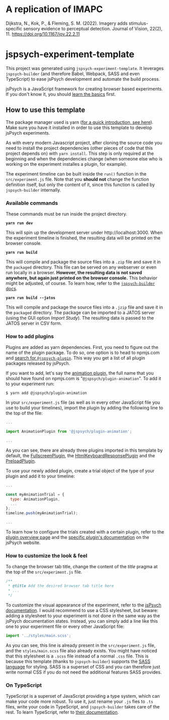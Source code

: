 # A replication of IMAPC

Dijkstra, N., Kok, P., & Fleming, S. M. (2022). Imagery adds stimulus-specific
sensory evidence to perceptual detection. Journal of Vision, 22(2), 11.
https://doi.org/10.1167/jov.22.2.11

# jspsych-experiment-template

This project was generated using `jspsych-experiment-template`. It leverages
`jspsych-builder` (and therefore Babel, Webpack, SASS and even TypeScript) to
ease jsPsych development and automate the build process.

jsPsych is a JavaScript framework for creating browser based experiments. If you
don't know it, you should [learn the basics][3] first.

## How to use this template

The package manager used is yarn ([for a quick introduction, see here][1]). Make
sure you have it installed in order to use this template to develop jsPsych
experiments.

As with every modern Javascript project, after cloning the source code you need
to install the project dependencies (other pieces of code that this project
depends on) with `yarn install`. This step is only required at the beginning and
when the dependencies change (when someone else who is working on the experiment
installes a plugin, for example).

The experiment timeline can be built inside the `run()` function in the
`src/experiment.js` file. Note that you **should not** change the function
definition itself, but only the content of it, since this function is called
by `jspsych-builder` internally.

### Available commands

These commands must be run inside the project directory.

**`yarn run dev`**

This will spin up the development server under http://localhost:3000. When the
experiment timeline is finished, the resulting data will be printed on the
browser console.

**`yarn run build`**

This will compile and package the source files into a `.zip` file and save it
in the `packaged` directory. This file can be served on any webserver or even
run locally in a browser. **However, the resulting data is not saved anywhere,
but again just printed on the browser console.** This behavior might be
adjusted, of course. To learn how, refer to the [`jspsych-builder` docs][2].

**`yarn run build --jatos`**

This will compile and package the source files into a `.jzip` file and save it
in the `packaged` directory. The package can be imported to a JATOS server
(using the GUI option _Import Study_). The resulting data is passed to the
JATOS server in CSV form.

### How to add plugins

Plugins are added as yarn dependencies. First, you need to figure out the name
of the plugin package. To do so, one option is to head to npmjs.com and [search
for `@jspsych-plugin`][4]. This way you get a list of all plugin packages
released by jsPsych.

If you want to add, let's say the [animation plugin][5], the full name that you
should have found on npmjs.com is "`@jspsych/plugin-animation`". To add it to
your experiment run:

```shell
$ yarn add @jspsych/plugin-animation
```

In your `src/experiment.js` file (as well as in every other JavaScript file you
use to build your timelines), import the plugin by adding the following line
to the top of the file:

```javascript
...

import AnimationPlugin from '@jspsych/plugin-animation';

...
```

As you can see, there are already three plugins imported in this template by
default, the [FullscreenPlugin][6], the [HtmlKeyboardResponsePlugin][7] and the
[PreloadPlugin][8].

To use your newly added plugin, create a trial object of the type of your plugin
and add it to your timeline:

```javascript
...

const myAnimationTrial = {
  type: AnimationPlugin,
  ...
};
timeline.push(myAnimationTrial);

...
```

To learn how to configure the trials created with a certain plugin, refer to the
[plugin overview page][10] and the [specific plugin's documentation][9] on the
jsPsych website.

### How to customize the look & feel

To change the browser tab title, change the content of the _title_ pragma at the
top of the `src/experiment.js` file.

```javascript
/**
 * @title Add the desired browser tab title here
 * ...
 */
```

To customize the visual appearance of the experiment, refer to the [jsPsych
documentation][11]. I would recommend to use a CSS stylesheet, but beware:
adding a stylesheet to your experiment is not done in the same way as the
jsPsych documentation states. Instead, you can simply add a line like this one
to your experiment file or every other JavaScript file:

```javascript
import '../styles/main.scss';
```

As you can see, this line is already present in the `src/experiment.js` file,
and the `styles/main.scss` file also already exists. You might have noticed that
this stylesheet is a `.scss` file instead of a normal `.css` file. This is
because this template (thanks to `jspsych-builder`) supports the
[SASS language][12] for styling. SASS is a superset of CSS and you can therefore
just write normal CSS if you do not need the additional features SASS provides.

### On TypeScript

TypeScript is a superset of JavaScript providing a type system, which can make
your code more robust. To use it, just rename your `.js` fies to `.ts` files,
write your code in TypeScript, and `jspsych-builder` takes care of the rest. To
learn TypeScript, refer to [their documentation][13].

[1]: https://yarnpkg.com/getting-started
[2]: https://github.com/bjoluc/jspsych-builder
[3]: https://www.jspsych.org/7.0/
[4]: https://www.npmjs.com/search?q=%40jspsych%2Fplugin
[5]: https://www.jspsych.org/7.0/plugins/animation/
[6]: https://www.jspsych.org/7.0/plugins/fullscreen/
[7]: https://www.jspsych.org/7.0/plugins/html-keyboard-response/
[8]: https://www.jspsych.org/7.0/plugins/preload/
[9]: https://www.jspsych.org/7.0/plugins/list-of-plugins/
[10]: https://www.jspsych.org/7.0/overview/plugins/
[11]: https://www.jspsych.org/7.0/overview/style/
[12]: https://sass-lang.com/
[13]: https://www.typescriptlang.org/
